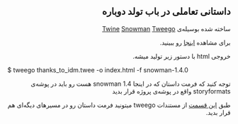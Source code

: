 <div dir="rtl">
  <h2>داستانی تعاملی در باب تولد دوباره</h2>
<p> ساخته شده بوسیله‌ی  <a target="_blank" href="https://twinery.org/">Twine</a>  <a target="_blank" href="https://videlais.github.io/snowman/2/">Snowman</a> <a target="_blank" href="https://www.motoslave.net/tweego/docs/">Tweego</a></p>
  <p>برای مشاهده <a target="_blank" href="[https://tnx-to-idm.surge.sh/](https://maahi.sehraramiz2.ir/)">اینجا</a> رو ببینید.</p>
  <p>خروجی html با دستور زیر تولید میشه.</p>
  <p dir="ltr">$ tweego thanks_to_idm.twee -o index.html -f snowman-1.4.0</p>
  <p>توجه کنید که فرمت داستان که در اینجا snowman 1.4 هست رو باید در پوشه‌ی storyformats واقع در پوشه‌ی پروژه قرار بدید</p>
  <p> طبق <a href="https://www.motoslave.net/tweego/docs/#getting-started-story-formats-search-directories">این قسمت</a> از مستندات tweego میتونید فرمت داستان رو در مسیر‌های دیگه‌ای هم قرار بدید.
</div>
